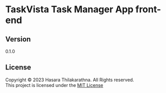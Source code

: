 # TaskVista Task Manager App front-end


## Version
0.1.0

## License
Copyright &copy; 2023 Hasara Thilakarathna. All Rights reserved. <br>
This project is licensed under the [MIT License](License.txt)
